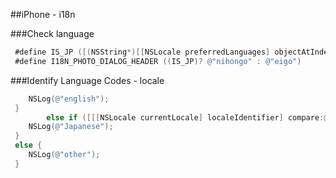 
##iPhone - i18n


###Check language
```objective-c
 #define IS_JP ([(NSString*)[[NSLocale preferredLanguages] objectAtIndex:0] compare:@"ja"] == NSOrderedSame)
 #define I18N_PHOTO_DIALOG_HEADER ((IS_JP)? @"nihongo" : @"eigo")
 ```
###Identify Language Codes - locale
```objective-c
 	NSLog(@"english");
 }
        else if ([[[NSLocale currentLocale] localeIdentifier] compare:@"ja_JP"] == NSOrderedSame){
 	NSLog(@"Japanese");
 }
 else {
 	NSLog(@"other");
 }
 
 ```


